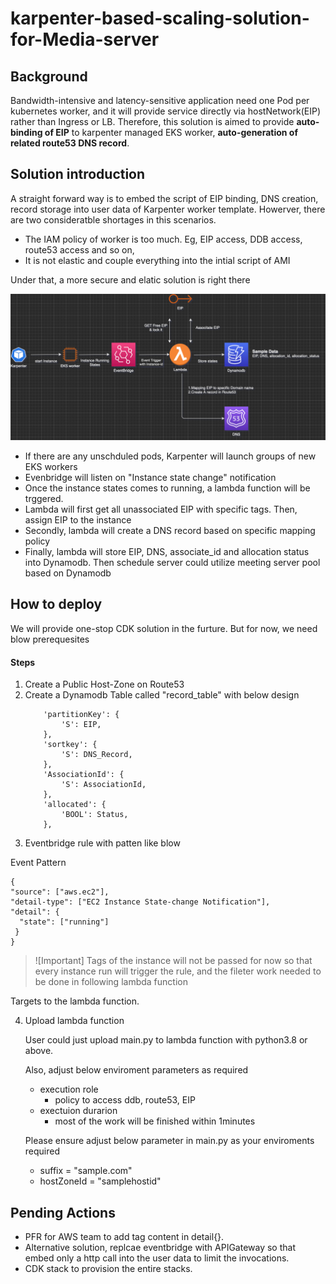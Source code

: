 # karpenter-based-scaling-solution-for-Media-server

## Background

Bandwidth-intensive and latency-sensitive application need one Pod per kubernetes worker, and it will provide service directly via hostNetwork(EIP) rather than Ingress or LB. Therefore, this solution is aimed to provide  **auto-binding of EIP** to karpenter managed EKS worker, **auto-generation of related route53 DNS record**.

## Solution introduction

A straight forward way is to embed the script of EIP binding, DNS creation, record storage into user data of Karpenter worker template. Howerver, there are two consideratble shortages in this scenarios.

*  The IAM policy of worker is too much. Eg, EIP access, DDB access, route53 access and so on,
*  It is not elastic and couple everything into the intial script of AMI

Under that, a more secure and elatic solution is right there

![](./pic/flow.png)

* If there are any unschduled pods, Karpenter will launch groups of new EKS workers
* Evenbridge will listen on "Instance state change" notification
* Once the instance states comes to running, a lambda function will be trggered.
* Lambda will first get all unassociated EIP with specific tags. Then, assign EIP to the instance
* Secondly, lambda will create a DNS record based on specific mapping policy
* Finally, lambda will store EIP, DNS, associate_id and allocation status into Dynamodb. Then schedule server could utilize meeting server pool based on Dynamodb 

## How to deploy

We will provide  one-stop CDK solution in the furture. But for now, we need blow prerequesites

#### Steps

1. Create a Public Host-Zone on Route53
2. Create a Dynamodb Table called "record_table" with below design
    ```
        'partitionKey': {
            'S': EIP,
        },
        'sortkey': {
            'S': DNS_Record,
        },
        'AssociationId': {
            'S': AssociationId,
        },
        'allocated': {
            'BOOL': Status,
        },
    ```
3. Eventbridge rule with patten like blow
  
  Event Pattern
  ```
  {
  "source": ["aws.ec2"],
  "detail-type": ["EC2 Instance State-change Notification"],
  "detail": {
    "state": ["running"]
   }
  }
  ```
  > ![Important] Tags of the instance will not be passed for now so that every instance run will trigger the rule, and the fileter work needed to be done in following lambda function

  Targets to the lambda function.

4. Upload lambda function 
   
   User could just upload main.py to lambda function with python3.8 or above.

   Also, adjust below enviroment parameters as required
   * execution role
     * policy to access ddb, route53, EIP
   * exectuion durarion
     * most of the work will be finished within 1minutes
  

   Please ensure adjust below parameter in main.py as your enviroments required
   * suffix = "sample.com"
   * hostZoneId = "samplehostid"


## Pending Actions
* PFR for AWS team to add tag content in detail{}.
* Alternative solution, replcae eventbridge with APIGateway so that embed only a http call into the user data to limit the invocations.
* CDK stack to provision the entire stacks.
  
  





